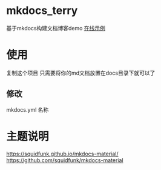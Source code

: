 # mkdocs_terry
基于mkdocs构建文档博客demo
[在线示例](https://mkdocs-terry.readthedocs.io/en/latest/)

# 使用
复制这个项目
只需要将你的md文档放置在docs目录下就可以了

## 修改
mkdocs.yml
名称




# 主题说明
https://squidfunk.github.io/mkdocs-material/
https://github.com/squidfunk/mkdocs-material